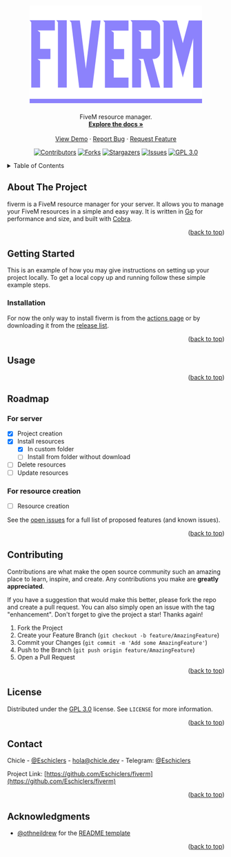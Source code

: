 <div id="top"></div>

<!-- PROJECT LOGO -->
<br />

<h2 align="center">

<img src="/doc/logo.svg">

</h2>

  <p align="center">
    FiveM resource manager.
    <br />
    <a href="https://github.com/Eschiclers/fiverm"><strong>Explore the docs »</strong></a>
    <br />
    <br />
    <a href="https://github.com/Eschiclers/fiverm">View Demo</a>
    ·
    <a href="https://github.com/Eschiclers/fiverm/issues">Report Bug</a>
    ·
    <a href="https://github.com/Eschiclers/fiverm/issues">Request Feature</a>
  </p>
</div>

<!-- BADGES -->
<center>

[![Contributors][contributors-shield]][contributors-url]
[![Forks][forks-shield]][forks-url]
[![Stargazers][stars-shield]][stars-url]
[![Issues][issues-shield]][issues-url]
[![GPL 3.0][license-shield]][license-url]

</center>

<!-- TABLE OF CONTENTS -->
<details>
  <summary>Table of Contents</summary>
  <ol>
    <li>
      <a href="#about-the-project">About The Project</a>
      <ul>
        <li><a href="#built-with">Built With</a></li>
      </ul>
    </li>
    <li>
      <a href="#getting-started">Getting Started</a>
      <ul>
        <li><a href="#prerequisites">Prerequisites</a></li>
        <li><a href="#installation">Installation</a></li>
      </ul>
    </li>
    <li><a href="#usage">Usage</a></li>
    <li><a href="#roadmap">Roadmap</a></li>
    <li><a href="#contributing">Contributing</a></li>
    <li><a href="#license">License</a></li>
    <li><a href="#contact">Contact</a></li>
    <li><a href="#acknowledgments">Acknowledgments</a></li>
  </ol>
</details>

<!-- ABOUT THE PROJECT -->

## About The Project

fiverm is a FiveM resource manager for your server. It allows you to manage your FiveM resources in a simple and easy way. It is written in [Go](https://github.com/golang/go) for performance and size, and built with [Cobra](https://github.com/spf13/cobra).

<p align="right">(<a href="#top">back to top</a>)</p>


<!-- GETTING STARTED -->

## Getting Started

This is an example of how you may give instructions on setting up your project locally.
To get a local copy up and running follow these simple example steps.

### Installation

For now the only way to install fiverm is from the [actions page](https://github.com/Eschiclers/fiverm/actions) or by downloading it from the [release list](https://github.com/Eschiclers/fiverm/releases).

<p align="right">(<a href="#top">back to top</a>)</p>

<!-- USAGE EXAMPLES -->

## Usage



<p align="right">(<a href="#top">back to top</a>)</p>

<!-- ROADMAP -->

## Roadmap

### For server

- [X] Project creation
- [X] Install resources
  - [X] In custom folder
  - [ ] Install from folder without download
- [ ] Delete resources
- [ ] Update resources

### For resource creation

- [ ] Resource creation

See the [open issues](https://github.com/Eschiclers/fiverm/issues) for a full list of proposed features (and known issues).

<p align="right">(<a href="#top">back to top</a>)</p>

<!-- CONTRIBUTING -->

## Contributing

Contributions are what make the open source community such an amazing place to learn, inspire, and create. Any contributions you make are **greatly appreciated**.

If you have a suggestion that would make this better, please fork the repo and create a pull request. You can also simply open an issue with the tag "enhancement".
Don't forget to give the project a star! Thanks again!

1. Fork the Project
2. Create your Feature Branch (`git checkout -b feature/AmazingFeature`)
3. Commit your Changes (`git commit -m 'Add some AmazingFeature'`)
4. Push to the Branch (`git push origin feature/AmazingFeature`)
5. Open a Pull Request

<p align="right">(<a href="#top">back to top</a>)</p>

<!-- LICENSE -->

## License

Distributed under the [GPL 3.0](https://www.gnu.org/licenses/gpl-3.0.html) license. See `LICENSE` for more information.

<p align="right">(<a href="#top">back to top</a>)</p>

<!-- CONTACT -->

## Contact

Chicle - [@Eschiclers](https://twitter.com/Eschiclers) - [hola@chicle.dev](mailto:hola@chicle.dev) - Telegram: [@Eschiclers](https://t.me/Eschiclers)

Project Link: [https://github.com/Eschiclers/fiverm](https://github.com/Eschiclers/fiverm)

<p align="right">(<a href="#top">back to top</a>)</p>

<!-- ACKNOWLEDGMENTS -->

## Acknowledgments

- [@othneildrew](https://github.com/othneildrew/) for the [README template](https://github.com/othneildrew/Best-README-Template/blob/master/BLANK_README.md)

<p align="right">(<a href="#top">back to top</a>)</p>

<!-- MARKDOWN LINKS & IMAGES -->
<!-- https://www.markdownguide.org/basic-syntax/#reference-style-links -->

[contributors-shield]: https://img.shields.io/github/contributors/Eschiclers/fiverm.svg?style=for-the-badge
[contributors-url]: https://github.com/Eschiclers/fiverm/graphs/contributors
[forks-shield]: https://img.shields.io/github/forks/Eschiclers/fiverm.svg?style=for-the-badge
[forks-url]: https://github.com/Eschiclers/fiverm/network/members
[stars-shield]: https://img.shields.io/github/stars/Eschiclers/fiverm.svg?style=for-the-badge
[stars-url]: https://github.com/Eschiclers/fiverm/stargazers
[issues-shield]: https://img.shields.io/github/issues/Eschiclers/fiverm.svg?style=for-the-badge
[issues-url]: https://github.com/Eschiclers/fiverm/issues
[license-shield]: https://img.shields.io/github/license/Eschiclers/fiverm.svg?style=for-the-badge
[license-url]: https://github.com/Eschiclers/fiverm/blob/master/LICENSE.txt
[linkedin-shield]: https://img.shields.io/badge/-LinkedIn-black.svg?style=for-the-badge&logo=linkedin&colorB=555
[linkedin-url]: https://linkedin.com/in/linkedin_username
[product-screenshot]: images/screenshot.png

